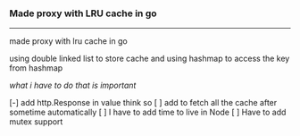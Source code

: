 ### Made proxy with LRU cache in go

---
 
made proxy with lru cache in go

using double linked list to store cache and using hashmap to access the key from hashmap


*what i have to do that is important*

[-] add http.Response in value think so
[ ] add to fetch all the cache after sometime automatically
[ ] I have to add time to live in Node
[ ] Have to add mutex support
